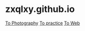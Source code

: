 # zxqlxy.github.io
[To Photography](https://zxqlxy.github.io/Photography)
[To practice](https://zxqlxy.github.io/practice)
[To Web](https://zxqlxy.github.io/Web)
